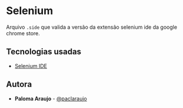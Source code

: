 # Selenium

Arquivo ```.side``` que valida a versão da extensão selenium ide da google chrome store.

## Tecnologias usadas

- [Selenium IDE](https://chrome.google.com/webstore/detail/selenium-ide/mooikfkahbdckldjjndioackbalphokd?hl=en)

## Autora

* **Paloma Araujo** - [@paclaraujo](https://github.com/paclaraujo)
